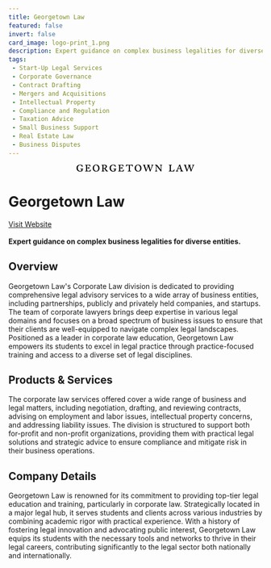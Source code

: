 ```yaml
---
title: Georgetown Law
featured: false
invert: false
card_image: logo-print_1.png
description: Expert guidance on complex business legalities for diverse entities.
tags: 
 - Start-Up Legal Services
 - Corporate Governance
 - Contract Drafting
 - Mergers and Acquisitions
 - Intellectual Property
 - Compliance and Regulation
 - Taxation Advice
 - Small Business Support
 - Real Estate Law
 - Business Disputes
---
```


<div align="center">
<a href="https://www.law.georgetown.edu/your-life-career/career-exploration-professional-development/for-jd-students/explore-legal-careers/practice-areas/corporate-law/">
<img src="logo-print_1.png" alt="Logo" style="min-width: 200px; max-width: 600px; height: auto;" >
</a>
</div>

# Georgetown Law
<a href="https://www.law.georgetown.edu/your-life-career/career-exploration-professional-development/for-jd-students/explore-legal-careers/practice-areas/corporate-law/">Visit Website</a>
<br>
<br>
**Expert guidance on complex business legalities for diverse entities.**

## Overview
Georgetown Law's Corporate Law division is dedicated to providing comprehensive legal advisory services to a wide array of business entities, including partnerships, publicly and privately held companies, and startups. The team of corporate lawyers brings deep expertise in various legal domains and focuses on a broad spectrum of business issues to ensure that their clients are well-equipped to navigate complex legal landscapes. Positioned as a leader in corporate law education, Georgetown Law empowers its students to excel in legal practice through practice-focused training and access to a diverse set of legal disciplines.
## Products & Services 
The corporate law services offered cover a wide range of business and legal matters, including negotiation, drafting, and reviewing contracts, advising on employment and labor issues, intellectual property concerns, and addressing liability issues. The division is structured to support both for-profit and non-profit organizations, providing them with practical legal solutions and strategic advice to ensure compliance and mitigate risk in their business operations.
## Company Details 
Georgetown Law is renowned for its commitment to providing top-tier legal education and training, particularly in corporate law. Strategically located in a major legal hub, it serves students and clients across various industries by combining academic rigor with practical experience. With a history of fostering legal innovation and advocating public interest, Georgetown Law equips its students with the necessary tools and networks to thrive in their legal careers, contributing significantly to the legal sector both nationally and internationally.

